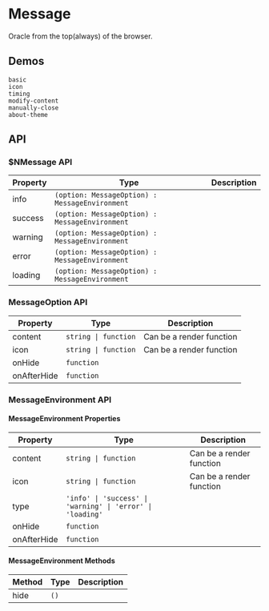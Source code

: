 # Message
Oracle from the top(always) of the browser.
## Demos
```demo
basic
icon
timing
modify-content
manually-close
about-theme
```
## API
### $NMessage API
|Property|Type|Description|
|-|-|-|
|info|`(option: MessageOption) : MessageEnvironment`||
|success|`(option: MessageOption) : MessageEnvironment`||
|warning|`(option: MessageOption) : MessageEnvironment`||
|error|`(option: MessageOption) : MessageEnvironment`||
|loading|`(option: MessageOption) : MessageEnvironment`||

### MessageOption API
|Property|Type|Description|
|-|-|-|
|content|`string \| function`|Can be a render function|
|icon|`string \| function`|Can be a render function|
|onHide|`function`||
|onAfterHide|`function`||

### MessageEnvironment API
#### MessageEnvironment Properties
|Property|Type|Description|
|-|-|-|
|content|`string \| function`|Can be a render function|
|icon|`string \| function`|Can be a render function|
|type|`'info' \| 'success' \| 'warning' \| 'error' \| 'loading'`||
|onHide|`function`||
|onAfterHide|`function`||

#### MessageEnvironment Methods
|Method|Type|Description|
|-|-|-|
|hide|`()`||
